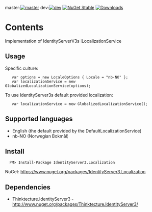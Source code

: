 master:[![master](https://ci.appveyor.com/api/projects/status/63g2yulmxod35vd1/branch/master?svg=true)](https://ci.appveyor.com/project/JohnKorsnes/identityserver3-contrib-localization/branch/master)
dev:[![dev](https://ci.appveyor.com/api/projects/status/63g2yulmxod35vd1/branch/dev?svg=true)](https://ci.appveyor.com/project/JohnKorsnes/identityserver3-contrib-localization/branch/dev)
[![NuGet Stable](http://img.shields.io/nuget/v/IdentityServer3.Localization.svg?style=flat)](https://www.nuget.org/packages/IdentityServer3.Localization/)
[![Downloads](https://img.shields.io/nuget/dt/IdentityServer3.Localization.svg)](https://www.nuget.org/packages/IdentityServer3.Localization/)

# Contents

Implementation of IdentityServerV3s ILocalizationService


## Usage

Specific culture:
```
   var options = new LocaleOptions { Locale = "nb-NO" };
   var localizationService = new GlobalizedLocalizationService(options);
```

To use IdentityServer3s default provided localization:
```
   var localizationService = new GlobalizedLocalizationService();
```


## Supported languages
 * English (the default provided by the DefaultLocalizationService)
 * nb-NO (Norwegian Bokmål)

## Install

```
  PM> Install-Package IdentityServer3.Localization
```

NuGet:
https://www.nuget.org/packages/IdentityServer3.Localization


## Dependencies

 * Thinktecture.IdentityServer3 - http://www.nuget.org/packages/Thinktecture.IdentityServer3/
